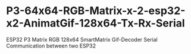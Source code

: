 # P3-64x64-RGB-Matrix-x-2-esp32-x2-AnimatGif-128x64-Tx-Rx-Serial
ESP32 P3 Matrix RGB 128x64 SmartMatrix Gif-Decoder
Serial Communication between two ESP32 
